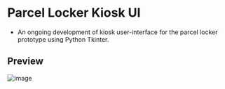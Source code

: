 # Parcel Locker Kiosk UI

- An ongoing development of kiosk user-interface for the parcel locker prototype using Python Tkinter.

## Preview
![image](https://user-images.githubusercontent.com/72920953/159040908-b719c8d1-3a4d-495b-9d93-bea5529ceaad.png)
